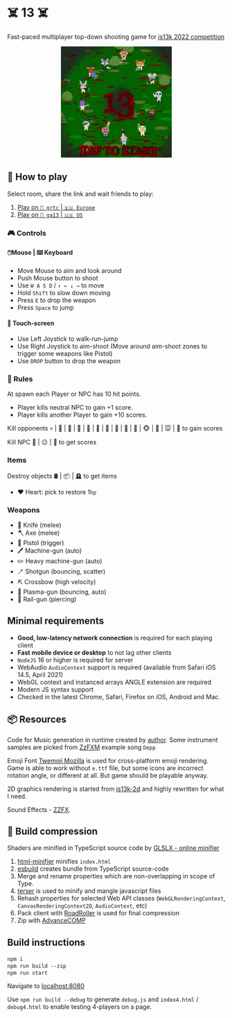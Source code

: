 # ‍☠️ 13 ‍☠️

Fast-paced multiplayer top-down shooting game for [js13k 2022 competition](https://js13kgames.com/)

<p align="center">
<img src="./images/13logo.gif">
</p>

## 📖 How to play

Select room, share the link and wait friends to play:

1. [Play on `🚪 grtc` | `🇪🇺 Europe`](https://grtc.herokuapp.com/)
2. [Play on `🚪 ga13` | `🇺🇸 US`](https://ga13.herokuapp.com/)

### 🎮 Controls

#### 🖱️Mouse | ⌨️ Keyboard
- Move Mouse to aim and look around
- Push Mouse button to shoot
- Use `W A S D` / `↑ ← ↓ →` to move
- Hold `Shift` to slow down moving
- Press `E` to drop the weapon
- Press `Space` to jump

#### 📱 Touch-screen
- Use Left Joystick to walk-run-jump
- Use Right Joystick to aim-shoot (Move around aim-shoot zones to trigger some weapons like Pistol)
- Use `DROP` button to drop the weapon

### 📜 Rules 

At spawn each Player or NPC has 10 hit points.

- Player kills neutral NPC to gain +1 score.
- Player kills another Player to gain +10 scores.

Kill opponents 💀 | 👹 | 🤡 | 🤖 | 🎃 | 🦝 | 🐙 | 🐰 | 🦌 | 🐺 | 🐵 | 🦊 | 🐭 | 🦍 to gain scores

Kill NPC 🍅 | 😐 | 🐷 to get scores

### Items

Destroy objects 🛢 | 📦 | 🪦 to get items

- ❤️ Heart: pick to restore 1`hp`

### Weapons

- 🔪 Knife (melee)
- 🪓 Axe (melee)
- 🔫 Pistol (trigger)
- 🖊 Machine-gun (auto)
- ️✏️ Heavy machine-gun (auto)
- 🪥 Shotgun (bouncing, scatter)
- ⛏ Crossbow (high velocity)
- 🔌 Plasma-gun (bouncing, auto)
- 🧵 Rail-gun (piercing)

## Minimal requirements

- **Good, low-latency network connection** is required for each playing client
- **Fast mobile device or desktop** to not lag other clients
- `NodeJS` 16 or higher is required for server
- WebAudio `AudioContext` support is required (available from Safari iOS 14.5, April 2021)
- WebGL context and instanced arrays ANGLE extension are required
- Modern JS syntax support
- Checked in the latest Chrome, Safari, Firefox on iOS, Android and Mac.

## 📦 Resources

Code for Music generation in runtime created by [author](https://twitter.com/eliaskuvoice). Some instrument samples are picked from [ZzFXM](https://keithclark.github.io/ZzFXM/) example song `Depp`

Emoji Font [Twemoji Mozilla](https://github.com/mozilla/twemoji-colr/releases) is used for cross-platform emoji rendering. Game is able to work without `e.ttf` file, but some icons are incorrect rotation angle, or different at all. But game should be playable anyway.

2D graphics rendering is started from [js13k-2d](https://github.com/kutuluk/js13k-2d) and highly rewritten for what I need.

Sound Effects - [ZZFX](https://github.com/KilledByAPixel/ZzFX).

## 💾 Build compression

Shaders are minified in TypeScript source code by [GLSLX - online minifier](https://evanw.github.io/glslx/)

1. [html-minifier](https://github.com/kangax/html-minifier) minifies `index.html`
2. [esbuild](https://github.com/evanw/esbuild) creates bundle from TypeScript source-code
3. Merge and rename properties which are non-overlapping in scope of Type.
4. [terser](https://github.com/terser/terser) is used to minify and mangle javascript files
5. Rehash properties for selected Web API classes (`WebGLRenderingContext`, `CanvasRenderingContext2D`, `AudioContext`, etc)
6. Pack client with [RoadRoller](https://github.com/lifthrasiir/roadroller) is used for final compression
7. Zip with [AdvanceCOMP](https://www.advancemame.it/comp-readme.html)

## Build instructions

```shell
npm i
npm run build --zip
npm run start
```

Navigate to [localhost:8080](http://localhost:8080)

Use `npm run build --debug` to generate `debug.js` and `index4.html` / `debug4.html` to enable testing 4-players on a page.

